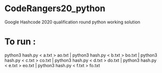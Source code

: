 # CodeRangers20_python

Google Hashcode 2020 qualification round python working solution

# To run :
python3 hash.py < a.txt > ao.txt | python3 hash.py < b.txt > bo.txt | python3 hash.py < c.txt > co.txt | python3 hash.py < d.txt > do.txt | python3 hash.py < e.txt > eo.txt | python3 hash.py < f.txt > fo.txt
